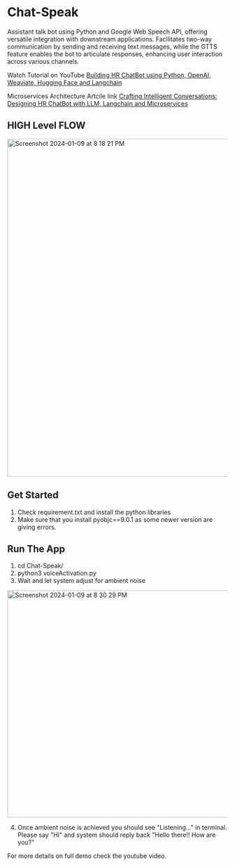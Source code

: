 # Chat-Speak
Assistant talk bot using Python and Google Web Speech API, offering versatile integration with downstream applications. Facilitates two-way communication by sending and receiving text messages, while the GTTS feature enables the bot to articulate responses, enhancing user interaction across various channels.

 <p align="left">
    <p>
      Watch Tutorial on YouTube <a href="https://youtu.be/gkQq2AoGGLY" target="_blank">Building HR ChatBot using Python, OpenAI, Weaviate, Hugging Face and Langchain</a>
    </p>
    
  </p>

  <p align="left">
    <p>
       Microservices Architecture Artcile link <a href="https://medium.com/@gaganpreetsingh.parmar/crafting-intelligent-conversations-designing-hr-chatbot-with-llm-langchain-and-microservices-fd295f493ed4" target="_blank">Crafting Intelligent Conversations: Designing HR ChatBot with LLM, Langchain and Microservices</a>
    </p>
    
  </p>

## HIGH Level FLOW

<img width="771" alt="Screenshot 2024-01-09 at 8 18 21 PM" src="https://github.com/gaganpreet-parmar/Chat-Speak/assets/156009742/58a388ef-a7e2-45cb-997b-49aa04257915">

## Get Started

1. Check requirement.txt and install the python libraries
2. Make sure that you install pyobjc==9.0.1 as some newer version are giving errors.

## Run The App

1. cd Chat-Speak/ 
2. python3 voiceActivation.py
3. Wait and let system adjust for ambient noise 

<img width="518" alt="Screenshot 2024-01-09 at 8 30 29 PM" src="https://github.com/gaganpreet-parmar/Chat-Speak/assets/156009742/3b089d8c-eeed-4b34-b1a3-60a3d6e56810">

4. Once ambient noise is achieved you should see "Listening..." in terminal. Please say "Hi" and system should reply back "Hello there!! How are you?"

For more details on full demo check the youtube video.



